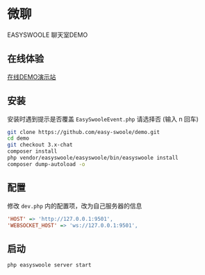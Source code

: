 # 微聊

EASYSWOOLE 聊天室DEMO

## 在线体验

[在线DEMO演示站](http://easyswoole-chat.gaobinzhan.com/)

## 安装

安装时遇到提示是否覆盖 `EasySwooleEvent.php` 请选择否 (输入 n 回车)

```bash
git clone https://github.com/easy-swoole/demo.git
cd demo
git checkout 3.x-chat
composer install
php vendor/easyswoole/easyswoole/bin/easyswoole install
composer dump-autoload -o
```

## 配置

修改 `dev.php` 内的配置项，改为自己服务器的信息

```ini
'HOST' => 'http://127.0.0.1:9501',
'WEBSOCKET_HOST' => 'ws://127.0.0.1:9501',
```

## 启动

```bash
php easyswoole server start
```
